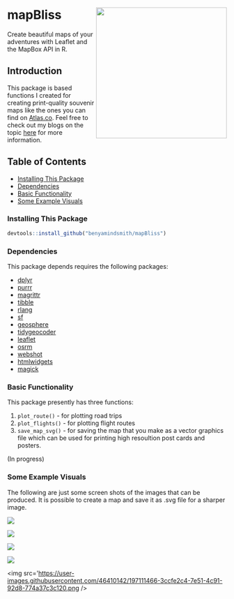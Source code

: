 # mapBliss <a href='https://github.com/benyamindsmith/mapBliss'><img src='https://github.com/benyamindsmith/mapBliss/blob/main/mapBliss.png' align="right" height="300" /></a>

Create beautiful maps of your adventures with Leaflet and the MapBox API in R. 

## Introduction

This package is based functions I created for creating print-quality souvenir maps like the ones you can find on [Atlas.co](atlas.co/products/map). Feel free to check out my blogs on the topic [here](https://bensstats.wordpress.com/?s=atlas) for more information.

## Table of Contents

* [Installing This Package](https://github.com/benyamindsmith/mapBliss/blob/main/README.md#installing-this-package)
* [Dependencies](https://github.com/benyamindsmith/mapBliss/blob/main/README.md#dependencies)
* [Basic Functionality](https://github.com/benyamindsmith/mapBliss/blob/main/README.md#basic-functionality)
* [Some Example Visuals](https://github.com/benyamindsmith/mapBliss/blob/main/README.md#some-example-visuals)

### Installing This Package

```r
devtools::install_github("benyamindsmith/mapBliss")
```

### Dependencies

This package depends requires the following packages: 

* [dplyr](https://dplyr.tidyverse.org)
* [purrr](https://purrr.tidyverse.org)
* [magrittr](https://magrittr.tidyverse.org)
* [tibble](https://tibble.tidyverse.org)
* [rlang](https://rlang.r-lib.org)
* [sf](https://r-spatial.github.io/sf/)
* [geosphere](http://uribo.github.io/rpkg_showcase/spatial/geosphere.html)
* [tidygeocoder](https://jessecambon.github.io/tidygeocoder/)
* [leaflet](https://rstudio.github.io/leaflet/)
* [osrm](https://github.com/riatelab/osrm)
* [webshot](https://wch.github.io/webshot/articles/intro.html)
* [htmlwidgets](https://github.com/ramnathv/htmlwidgets)
* [magick](https://github.com/ropensci/magick)

### Basic Functionality

This package presently has three functions: 

1. `plot_route()` - for plotting road trips
2. `plot_flights()` - for plotting flight routes
3. `save_map_svg()` - for saving the map that you make as a vector graphics file which can be used for printing high resoultion post cards and posters. 

(In progress)

### Some Example Visuals


The following are just some screen shots of the images that can be produced. It is possible to create a map and save it as .svg file for a sharper image.

<img src='https://user-images.githubusercontent.com/46410142/191990637-8d24eb7d-a96d-4f68-83a3-ba9f4240dfb4.png' /></a>

<img src='https://user-images.githubusercontent.com/46410142/191990873-c3df1335-4875-47af-8d4e-dd06fe973f67.png' /></a>

<img src='https://user-images.githubusercontent.com/46410142/191989781-88997e6e-4aed-488a-9909-12dc883deb1a.png' /></a>

<img src='https://user-images.githubusercontent.com/46410142/191992937-7d349b59-0185-41c9-9694-84f792aaa2b5.png' /></a>

<img src='https://user-images.githubusercontent.com/46410142/197111466-3ccfe2c4-7e51-4c91-92d8-774a37c3c120.png /></a>

